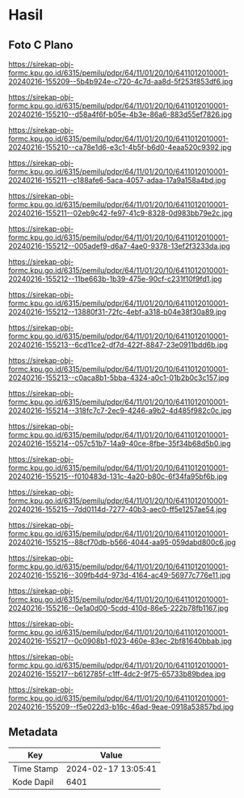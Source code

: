 # Hasil

## Foto C Plano

https://sirekap-obj-formc.kpu.go.id/6315/pemilu/pdpr/64/11/01/20/10/6411012010001-20240216-155209--5b4b924e-c720-4c7d-aa8d-5f253f853df6.jpg

https://sirekap-obj-formc.kpu.go.id/6315/pemilu/pdpr/64/11/01/20/10/6411012010001-20240216-155210--d58a4f6f-b05e-4b3e-86a6-883d55ef7826.jpg

https://sirekap-obj-formc.kpu.go.id/6315/pemilu/pdpr/64/11/01/20/10/6411012010001-20240216-155210--ca78e1d6-e3c1-4b5f-b6d0-4eaa520c9392.jpg

https://sirekap-obj-formc.kpu.go.id/6315/pemilu/pdpr/64/11/01/20/10/6411012010001-20240216-155211--c188afe6-5aca-4057-adaa-17a9a158a4bd.jpg

https://sirekap-obj-formc.kpu.go.id/6315/pemilu/pdpr/64/11/01/20/10/6411012010001-20240216-155211--02eb9c42-fe97-41c9-8328-0d983bb79e2c.jpg

https://sirekap-obj-formc.kpu.go.id/6315/pemilu/pdpr/64/11/01/20/10/6411012010001-20240216-155212--005adef9-d6a7-4ae0-9378-13ef2f3233da.jpg

https://sirekap-obj-formc.kpu.go.id/6315/pemilu/pdpr/64/11/01/20/10/6411012010001-20240216-155212--11be663b-1b39-475e-90cf-c231f10f9fd1.jpg

https://sirekap-obj-formc.kpu.go.id/6315/pemilu/pdpr/64/11/01/20/10/6411012010001-20240216-155212--13880f31-72fc-4ebf-a318-b04e38f30a89.jpg

https://sirekap-obj-formc.kpu.go.id/6315/pemilu/pdpr/64/11/01/20/10/6411012010001-20240216-155213--6cd11ce2-df7d-422f-8847-23e0911bdd6b.jpg

https://sirekap-obj-formc.kpu.go.id/6315/pemilu/pdpr/64/11/01/20/10/6411012010001-20240216-155213--c0aca8b1-5bba-4324-a0c1-01b2b0c3c157.jpg

https://sirekap-obj-formc.kpu.go.id/6315/pemilu/pdpr/64/11/01/20/10/6411012010001-20240216-155214--318fc7c7-2ec9-4246-a9b2-4d485f982c0c.jpg

https://sirekap-obj-formc.kpu.go.id/6315/pemilu/pdpr/64/11/01/20/10/6411012010001-20240216-155214--057c51b7-14a9-40ce-8fbe-35f34b68d5b0.jpg

https://sirekap-obj-formc.kpu.go.id/6315/pemilu/pdpr/64/11/01/20/10/6411012010001-20240216-155215--f010483d-131c-4a20-b80c-6f34fa95bf6b.jpg

https://sirekap-obj-formc.kpu.go.id/6315/pemilu/pdpr/64/11/01/20/10/6411012010001-20240216-155215--7dd0114d-7277-40b3-aec0-ff5e1257ae54.jpg

https://sirekap-obj-formc.kpu.go.id/6315/pemilu/pdpr/64/11/01/20/10/6411012010001-20240216-155215--88cf70db-b566-4044-aa95-059dabd800c6.jpg

https://sirekap-obj-formc.kpu.go.id/6315/pemilu/pdpr/64/11/01/20/10/6411012010001-20240216-155216--309fb4d4-973d-4164-ac49-56977c776e11.jpg

https://sirekap-obj-formc.kpu.go.id/6315/pemilu/pdpr/64/11/01/20/10/6411012010001-20240216-155216--0e1a0d00-5cdd-410d-86e5-222b78fb1167.jpg

https://sirekap-obj-formc.kpu.go.id/6315/pemilu/pdpr/64/11/01/20/10/6411012010001-20240216-155217--0c0908b1-f023-460e-83ec-2bf81640bbab.jpg

https://sirekap-obj-formc.kpu.go.id/6315/pemilu/pdpr/64/11/01/20/10/6411012010001-20240216-155217--b612785f-c1ff-4dc2-9f75-65733b89bdea.jpg

https://sirekap-obj-formc.kpu.go.id/6315/pemilu/pdpr/64/11/01/20/10/6411012010001-20240216-155209--f5e022d3-b16c-46ad-9eae-0918a53857bd.jpg


## Metadata

| Key        | Value               |
| ---------- | ------------------- |
| Time Stamp | 2024-02-17 13:05:41 |
| Kode Dapil | 6401                |



